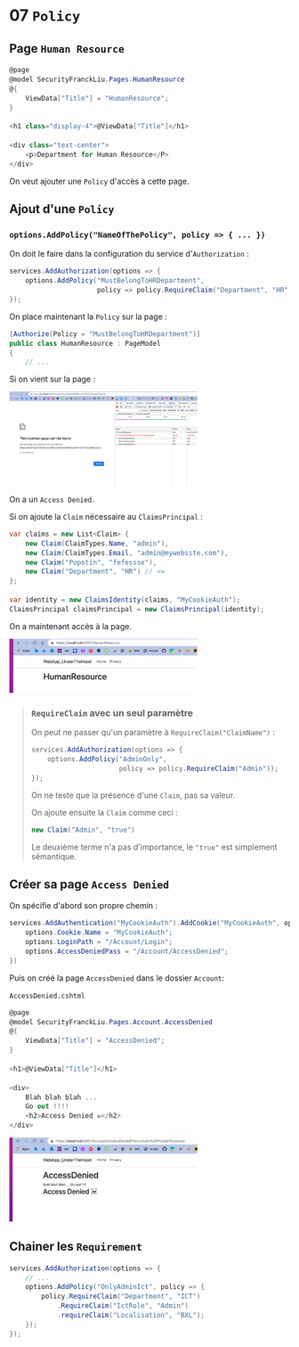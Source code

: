 # 07 `Policy`



## Page `Human Resource`

```cs
@page
@model SecurityFranckLiu.Pages.HumanResource
@{
    ViewData["Title"] = "HumanResource";
}

<h1 class="display-4">@ViewData["Title"]</h1>

<div class="text-center">
    <p>Department for Human Resource</P>
</div>
```

On veut ajouter une `Policy` d'accès à cette page.



## Ajout d'une `Policy`

### `options.AddPolicy("NameOfThePolicy", policy => { ... })`

On doit le faire dans la configuration du service d'`Authorization` :

```cs
services.AddAuthorization(options => {
    options.AddPolicy("MustBelongToHRDepartment", 
                      policy => policy.RequireClaim("Department", "HR"));
});
```

On place maintenant la `Policy` sur la page :

```cs
[Authorize(Policy = "MustBelongToHRDepartment")]
public class HumanResource : PageModel
{
    // ...
```

Si on vient sur la page :

<img src="assets/access-denied-error-404-not-found-check.png" alt="access-denied-error-404-not-found-check" style="zoom:33%;" />

On a un `Access Denied`.

Si on ajoute la `Claim` nécessaire au `ClaimsPrincipal` :

```cs
var claims = new List<Claim> {
    new Claim(ClaimTypes.Name, "admin"),
    new Claim(ClaimTypes.Email, "admin@mywebsite.com"),
    new Claim("Popotin", "fefessse"),
    new Claim("Department", "HR") // <=
};

var identity = new ClaimsIdentity(claims, "MyCookieAuth");
ClaimsPrincipal claimsPrincipal = new ClaimsPrincipal(identity);
```

On a maintenant accès à la page.

<img src="assets/human-resource-access-authorized-ok.png" alt="human-resource-access-authorized-ok" style="zoom:33%;" />

> ### `RequireClaim` avec un seul paramètre
>
> On peut ne passer qu'un paramètre à `RequireClaim("ClaimName")` :
>
> ```cs
> services.AddAuthorization(options => {
>     options.AddPolicy("AdminOnly", 
>                       policy => policy.RequireClaim("Admin"));
> });
> ```
>
> On ne teste que la présence d'une `Claim`, pas sa valeur.
>
> On ajoute ensuite la `Claim` comme ceci :
>
> ```cs
> new Claim("Admin", "true")
> ```
>
> Le deuxième terme n'a pas d'importance, le `"true"` est simplement sémantique.

## Créer sa page `Access Denied`

On spécifie d'abord son propre chemin :

```cs
services.AddAuthentication("MyCookieAuth").AddCookie("MyCookieAuth", options => {
    options.Cookie.Name = "MyCookieAuth";
    options.LoginPath = "/Account/Login";
    options.AccessDeniedPass = "/Account/AccessDenied";
})
```

Puis on créé la page `AccessDenied` dans le dossier `Account`:

`AccessDenied.cshtml`

```cs
@page
@model SecurityFranckLiu.Pages.Account.AccessDenied
@{
    ViewData["Title"] = "AccessDenied";
}

<h1>@ViewData["Title"]</h1>

<div>
    Blah blah blah ...
    Go out !!!!
    <h2>Access Denied ☠️</h2>
</div>
```

<img src="assets/custom-access-denied-page-human-resource-hue.png" alt="custom-access-denied-page-human-resource-hue" style="zoom:33%;" />



## Chainer les `Requirement`

```cs
services.AddAuthorization(options => {
    // ...
    options.AddPolicy("OnlyAdminIct", policy => {
        policy.RequireClaim("Department", "ICT")
            .RequireClaim("IctRole", "Admin")
            .requireClaim("Localisation", "BXL");
    });
});
```

